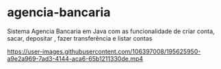 # agencia-bancaria
Sistema Agencia Bancaria em Java com as funcionalidade de criar conta, sacar, depositar , fazer transferência e listar contas



https://user-images.githubusercontent.com/106397008/195625950-a9e2a969-7ad3-4144-aca6-65b1211330de.mp4


